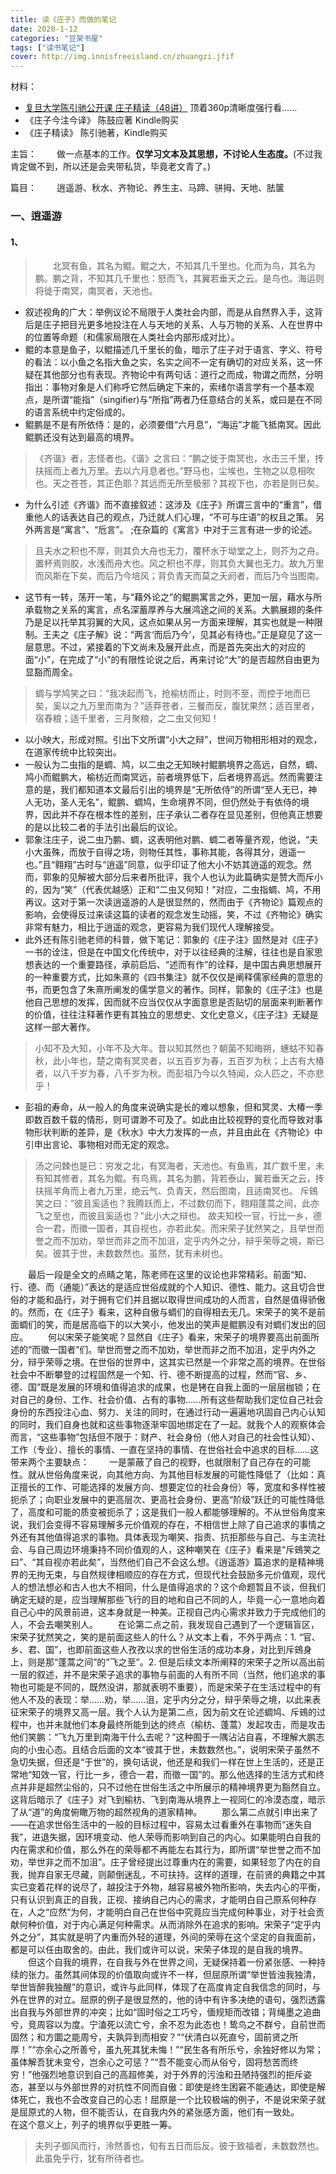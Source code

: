 ```yaml
---
title: 读《庄子》而做的笔记
date: 2020-1-12
categories: "豆架书屋"
tags: ["读书笔记"]
cover: http://img.innisfreeisland.cn/zhuangzi.jfif
---
```


材料：
+ [复旦大学陈引驰公开课 庄子精读（48讲）](https://www.bilibili.com/video/av11038879/) 顶着360p清晰度强行看……
+ 《庄子今注今译》 陈鼓应著 Kindle购买
+ 《庄子精读》 陈引驰著，Kindle购买
  
主旨：
&#8194;&#8194;&#8194;&#8194;做一点基本的工作。**仅学习文本及其思想，不讨论人生态度。**(不过我肯定做不到，所以还是会夹带私货，毕竟老文青了。)

篇目：
&#8194;&#8194;&#8194;&#8194;逍遥游、秋水、齐物论、养生主、马蹄、骈拇、天地、胠箧

### 一、逍遥游

#### 1、
> &#8194;&#8194;&#8194;&#8194;北冥有鱼，其名为鲲。鲲之大，不知其几千里也。化而为鸟，其名为鹏。鹏之背，不知其几千里也：怒而飞，其翼若垂天之云。是鸟也。海运则将徙于南冥，南冥者，天池也。
+ 叙述视角的广大：举例议论不局限于人类社会内部，而是从自然界入手，这背后是庄子把目光更多地投注在人与天地的关系、人与万物的关系、人在世界中的位置等命题（和儒家局限在人类社会内部形成对比）。
+ 鲲的本意是鱼子，以鲲描述几千里长的鱼，暗示了庄子对于语言、字义、符号的看法：以小鱼之名指大鱼之实，名实之间不一定有确切的对应关系，这一怀疑在其他部分也有表现。齐物论中有两句话：道行之而成，物谓之而然，分明指出：事物对象是人们称呼它然后确定下来的，索绪尔语言学有一个基本观点，是所谓“能指”（singifier)与“所指”两者乃任意结合的关系，或曰是在不同的语言系统中约定俗成的。
+ 鲲鹏是不是有所依侍：是的，必须要借“六月息”，“海运”才能飞抵南冥。因此鲲鹏还没有达到最高的境界。
> 《齐谐》者，志怪者也。《谐》之言曰：“鹏之徙于南冥也，水击三千里，抟扶摇而上者九万里。去以六月息者也。”野马也，尘埃也，生物之以息相吹也。天之苍苍，其正色耶？其远而无所至极邪？其视下也，亦若是则已矣。
+ 为什么引述《齐谐》而不直接叙述：这涉及《庄子》所谓三言中的“重言”，借重他人的话表达自己的观点，乃迁就人们心理，“不可与庄语”的权且之策。 另外两言是“寓言”、“卮言”。
;在杂篇的《寓言》中对于三言有进一步的论述。
> 且夫水之积也不厚，则其负大舟也无力，覆杯水于坳堂之上，则芥为之舟。置杯焉则胶，水浅而舟大也。风之积也不厚，则其负大翼也无力。故九万里而风斯在下矣，而后乃今培风；背负青天而莫之夭阏者，而后乃今当图南。
+ 这节有一转，荡开一笔，与“藉外论之”的鲲鹏寓言之外，更加一层，藉水与所承载物之关系的寓言，点名深蓄厚养与大展鸿途之间的关系。大鹏展翅的条件乃是足以托举其羽翼的大风，这点如果从另一方面来理解，其实也就是一种限制。王夫之《庄子解》说：“两言‘而后乃今’，见其必有待也。”正是窥见了这一层意思。不过，紧接着的下文尚未及展开此点，而是首先突出大的对应的面“小”，在完成了“小”的有限性论说之后，再来讨论“大”的是否超然自由更为显豁而周全。
> 蜩与学鸠笑之曰：“我决起而飞，抢榆枋而止，时则不至，而控于地而已矣，奚以之九万里而南为？”适莽苍者，三餐而反，腹犹果然；适百里者，宿舂粮；适千里者，三月聚粮，之二虫又何知！
+ 以小映大，形成对照。引出下文所谓“小大之辩”，世间万物相形相对的观念，在道家传统中比较突出。
+ 一般认为二虫指的是蜩、鸠，以二虫之无知映衬鲲鹏境界之高远，自然，蜩、鸠小而鲲鹏大，榆枋近而南冥远，前者境界低下，后者境界高远。然而需要注意的是，我们都知道本文最后引出的境界是“无所依侍”的所谓“至人无已，神人无功，圣人无名”，鲲鹏、蜩鸠，生命境界不同，但仍然处于有依侍的境界，因此并不存在根本性的差别，庄子承认二者存在显见差别，但他真正想要的是以比较二者的手法引出最后的议论。
+ 郭象注庄子，说二虫乃鹏、蜩，这表明他对鹏、蜩二者等量齐观，他说，“夫小大虽殊，而放于自得之场，则物任其性，事称其能，各得其分，逍遥一也。”且“翱翔”古时与“逍遥”同意，似乎印证了他大小不妨其逍遥的观念。然而，郭象的见解被大部分后来者所批评，我个人也认为此篇确实是赞大而斥小的，因为“笑”（代表优越感）正和“二虫又何知！”对应，二虫指蜩、鸠，不用再议。这对于第一次读逍遥游的人是很显然的，然而由于《齐物论》篇观点的影响，会使得反过来读这篇的读者的观念发生动摇，笑，不过《齐物论》确实非常有魅力，相比于逍遥的观念，更容易为我们现代人理解接受。
+ 此外还有陈引驰老师的科普，做下笔记：郭象的《庄子注》固然是对《庄子》一书的诠注，但是在中国文化传统中，对于以往经典的注解，往往也是自家思想表达的一个重要路径，承前启后、“述而有作”的诠释，是中国古典思想展开的一种重要方式，比如朱熹的《四书集注》就不仅仅是阐释儒家经典的意思的书，而更包含了朱熹所阐发的儒学意义的著作。同样，郭象的《庄子注》也是他自己思想的发挥，因而就不应当仅仅从字面意思是否贴切的层面来判断著作的价值，往往注释著作更有其独立的思想史、文化史意义，《庄子注》无疑是这样一部大著作。
>小知不及大知，小年不及大年。昔以知其然也？朝菌不知晦朔，蟪蛄不知春秋，此小年也，楚之南有冥灵者，以五百岁为春，五百岁为秋；上古有大椿者，以八千岁为春，八千岁为秋。而彭祖乃今以久特闻，众人匹之，不亦悲乎！
+ 彭祖的寿命，从一般人的角度来说确实是长的难以想象，但和冥灵、大椿一季即数百数千载的情形，则可谓渺不可及了。如此由比较视野的变化而导致对事物形状判断的差异，是《秋水》中大力发挥的一点，并且由此在《齐物论》中引申出言论、事物相对而无定的观念。
> 汤之问棘也是已：穷发之北，有冥海者，天池也。有鱼焉，其广数千里，未有知其修者，其名为鲲。有鸟焉，其名为鹏，背若泰山，翼若垂天之云，抟扶摇羊角而上者九万里，绝云气、负青天，然后图南，且适南冥也。
> 斥鴳笑之曰：“彼且奚适也？我腾跃而上，不过数仞而下，翱翔蓬蒿之间，此亦飞之至也，而彼且奚适也？”此小大之辩也。
> 故夫知校一官，行比一乡，德合一君，而徵一国者，其自视也，亦若此矣。而宋荣子犹然笑之，且举世而誉之而不加劝，举世而非之而不加沮，定乎内外之分，辩乎荣辱之境，斯已矣。彼其于世，未数数然也。虽然，犹有未树也。

&#8194;&#8194;&#8194;&#8194;最后一段是全文的点睛之笔，陈老师在这里的议论也非常精彩。前面“知、行、德、而（通能）”表达的是适应世俗成就的个人知识、德性、能力。这且切合世俗的才能和品行，对于拥有它们并且据以取得世间成功的人而言，自然是值得骄傲的。然而，在《庄子》看来，这种自傲与蜩们的自得相去无几。宋荣子的笑不是前面蜩们的笑，而是居高临下的以大笑小，他发出的笑声是鲲鹏没有对蜩们发出的回应。
&#8194;&#8194;&#8194;&#8194;何以宋荣子能笑呢？显然自《庄子》看来，宋荣子的境界要高出前面所述的“而徵一国者”们。举世而誉之而不加劝，举世而非之而不加沮，定乎内外之分，辩乎荣辱之境。在世俗的世界中，这其实已然是一个非常之高的境界。在世俗社会中不断攀登的过程固然是一个知、行、德不断提高的过程，然而“官、乡、德、国”既是发展的环境和值得追求的成果，也是铐在自我上面的一层层枷锁；在对自己的身份、工作、社会价值、占有的事物……所有这些帮助我们定位自己社会身份的东西投注心血、努力、关注的同时，在通过行动一遍遍地巩固自己内心认知的同时，我们自身也就和这些事物逐渐牢固地绑定在了一起。就我个人的观察体会而言，“这些事物”包括但不限于：财产、社会身份（他人对自己的社会性认知）、工作（专业）、擅长的事情、一直在坚持的事情、在世俗社会中追求的目标……这带来两个主要缺点：
&#8194;&#8194;&#8194;&#8194;一是蒙蔽了自己的视野，也就限制了自己存在的可能性。就从世俗角度来说，向其他方向、为其他目标发展的可能性降低了（比如：真正擅长的工作、可能选择的发展方向、想要定位的社会身份）等，宽度和多样性被扼杀了；向职业发展中的更高层次、更高社会身份、更高“阶级”跃迁的可能性降低了，高度和可能的质变被扼杀了；这是我们一般人都能够理解的。不从世俗角度来说，我们会变得不容易理解多元价值观的存在，不相信世上除了自己追求的事情之外还有其他值得追求的事物。具体表现为嘲笑、指责、抗拒那些与自己、与主流社会、与自己周边环境秉持不同价值观的人，这种嘲笑在《庄子》看来是“斥鴳笑之曰”、“其自视亦若此矣”，当然他们自己不会这么想。《逍遥游》篇追求的是精神境界的无拘无束，与自然规律相顺应的存在方式，但现代社会鼓励多元价值观，现代人的想法想必和古人也大不相同，什么是值得追求的？这个命题暂且不谈，但我们确定无疑的是，应当理解那些飞行的目的地和自己不同的人，毕竟一心一意地向着自己心中的风景前进，这本身就是一种美。正视自己内心需求并致力于完成他们的人，不会去嘲笑别人。
&#8194;&#8194;&#8194;&#8194;在论第二点之前，我发现自己遇到了一个逻辑盲区，宋荣子犹然笑之，笑的是前面这些人的什么？从文本上看，不外乎两点：1. “官、乡、君、国”，也即前面这些人孜孜以求的世俗生活的成功本身，对比到斥鴳身上，则是那“蓬蒿之间”的“飞之至”。2. 但是后续文本所阐释的宋荣子之所以高出前一层的叙述，并不是宋荣子追求的事物与前面的人有所不同（当然，他们追求的事物也可能是不同的，既然没讲，那就表明不重要），而是宋荣子在生活过程中的有他人不及的表现：举……劝，举……沮，定乎内分之分，辩乎荣辱之境，以此来表征宋荣子的境界又高一层。我个人认为是第二点，因为前文在论述蜩鸠、斥鴳的过程中，也并未就他们本身最终所能到达的终点（榆枋、蓬蒿）发起攻击，而是攻击他们笑鹏：“飞九万里到南海干什么去呢？”这种囿于一隅沾沾自喜，不理解大鹏志向的小虫心态。且结合后面的文本“彼其于世，未数数然也。”，说明宋荣子虽然不急切失据，但还是“于世”的，换句话说，他还是和我们一样在世上生活的，还是正常地“知效一官，行比一乡，德合一君，而徵一国”的。那么他选择的生活方式和终点并非是超然尘俗的，只不过他在世俗生活之中所展示的精神境界更为豁然自立。这背后暗示了《庄子》对飞到榆枋、飞到南海从境界上一视同仁的冷漠态度，暗示了从“道”的角度俯瞰万物的超然视角的道家精神。
&#8194;&#8194;&#8194;&#8194;那么第二点就引申出来了——在追求世俗生活中的一般的目标过程中，容易太过看重外在事物而“迷失自我”，进退失据，因环境变动、他人荣辱而影响到自己的内心。如果能明白自我的内在需求和价值，那么外在的荣辱都不再能左右其行为，即所谓“举世誉之而不加劝，举世非之而不加沮”。庄子曾经提出过尊重内在的需要，如果轻忽了内在的自我，抛弃自家无尽藏，则颠倒迷乱，不可扶持。这样的道理，在前贤的典籍之中其实已变着花样的说尽了，越投注于外物，越容易被外物所影响，失去内心的平衡，只有认识到真正的自我，正视、接纳自己内心的需求，才能明白自己原系何种存在，人之“应然”为何，才能明白自己在世俗中究竟应当完成何种事业，对于社会贡献何种价值，对于内心满足何种需求。从而消除外在追求的影响。宋荣子“定乎内外之分”，其实就是明了内重而外轻的道理，外间的荣辱在这个坚定的自我面前，都是可以任由取舍的。由此，我们或许可以说，宋荣子体现的是自我的境界。
&#8194;&#8194;&#8194;&#8194;但这个自我的境界，在自我与外在世界之间，无疑保持着一份紧张感、一种持续的张力。虽然其间体现的价值取向或许不一样，但屈原所谓“举世皆浊我独清，举世皆醉我独醒”的意识，或许与此同样，体现了在高度肯定自我信念的同时，与外在世界的对立。屈原的例子是很显然的，他的诗中有许多决绝的语句，强烈透露出自我与外部世界的冲突；比如“固时俗之工巧兮，偭规矩而改错；背绳墨之追曲兮，竞周容以为度。宁溘死以流亡兮，余不忍为此态也！鸷鸟之不群兮，自前世而固然；和方圜之能周兮，夫孰异到而相安？”“伏清白以死直兮，固前贤之所厚！”“亦余心之所善兮，虽九死其犹未悔！”“民生各有所乐兮，余独好修以为常；虽体解吾犹未变兮，岂余心之可惩？”“吾不能变心而从俗兮，固将愁苦而终穷！”他强烈地意识到自己的高超修美，对于外界的污浊和丑陋持强烈的拒斥姿态，甚至以与外部世界的对抗性不同而自傲：即使是终生困窘不能通达，即使是解体死亡，我也不会改变自己的心志！屈原是一个比较极端的例子，不是说宋荣子就是屈原式的人物，但不能否认，在自我内外的紧张感方面，他们有一致处。
&#8194;&#8194;&#8194;&#8194;在这个意义上，列子的境界似乎更胜一筹。
>夫列子御风而行，泠然善也，旬有五日而后反。彼于致福者，未数数然也。此虽免乎行，犹有所待者也。

